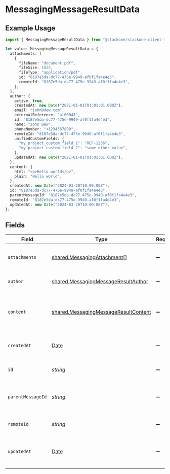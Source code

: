 # MessagingMessageResultData

## Example Usage

```typescript
import { MessagingMessageResultData } from "@stackone/stackone-client-ts/sdk/models/shared";

let value: MessagingMessageResultData = {
  attachments: [
    {
      fileName: "document.pdf",
      fileSize: 1024,
      fileType: "application/pdf",
      id: "8187e5da-dc77-475e-9949-af0f1fa4e4e3",
      remoteId: "8187e5da-dc77-475e-9949-af0f1fa4e4e3",
    },
  ],
  author: {
    active: true,
    createdAt: new Date("2021-01-01T01:01:01.000Z"),
    email: "john@dew.com",
    externalReference: "al60043",
    id: "8187e5da-dc77-475e-9949-af0f1fa4e4e3",
    name: "John Dew",
    phoneNumber: "+1234567890",
    remoteId: "8187e5da-dc77-475e-9949-af0f1fa4e4e3",
    unifiedCustomFields: {
      "my_project_custom_field_1": "REF-1236",
      "my_project_custom_field_2": "some other value",
    },
    updatedAt: new Date("2021-01-01T01:01:01.000Z"),
  },
  content: {
    html: "<p>Hello world</p>",
    plain: "Hello world",
  },
  createdAt: new Date("2024-03-20T10:00:00Z"),
  id: "8187e5da-dc77-475e-9949-af0f1fa4e4e3",
  parentMessageId: "8187e5da-dc77-475e-9949-af0f1fa4e4e3",
  remoteId: "8187e5da-dc77-475e-9949-af0f1fa4e4e3",
  updatedAt: new Date("2024-03-20T10:00:00Z"),
};
```

## Fields

| Field                                                                                               | Type                                                                                                | Required                                                                                            | Description                                                                                         | Example                                                                                             |
| --------------------------------------------------------------------------------------------------- | --------------------------------------------------------------------------------------------------- | --------------------------------------------------------------------------------------------------- | --------------------------------------------------------------------------------------------------- | --------------------------------------------------------------------------------------------------- |
| `attachments`                                                                                       | [shared.MessagingAttachment](../../../sdk/models/shared/messagingattachment.md)[]                   | :heavy_minus_sign:                                                                                  | List of attachments in the message                                                                  |                                                                                                     |
| `author`                                                                                            | [shared.MessagingMessageResultAuthor](../../../sdk/models/shared/messagingmessageresultauthor.md)   | :heavy_minus_sign:                                                                                  | Author of the message                                                                               |                                                                                                     |
| `content`                                                                                           | [shared.MessagingMessageResultContent](../../../sdk/models/shared/messagingmessageresultcontent.md) | :heavy_minus_sign:                                                                                  | Content of the message                                                                              | {<br/>"html": "\u003cp\u003eHello world\u003c/p\u003e",<br/>"plain": "Hello world"<br/>}            |
| `createdAt`                                                                                         | [Date](https://developer.mozilla.org/en-US/docs/Web/JavaScript/Reference/Global_Objects/Date)       | :heavy_minus_sign:                                                                                  | Timestamp when the message was created                                                              | 2024-03-20T10:00:00Z                                                                                |
| `id`                                                                                                | *string*                                                                                            | :heavy_minus_sign:                                                                                  | Unique identifier                                                                                   | 8187e5da-dc77-475e-9949-af0f1fa4e4e3                                                                |
| `parentMessageId`                                                                                   | *string*                                                                                            | :heavy_minus_sign:                                                                                  | ID of the parent message if this is a reply                                                         | 8187e5da-dc77-475e-9949-af0f1fa4e4e3                                                                |
| `remoteId`                                                                                          | *string*                                                                                            | :heavy_minus_sign:                                                                                  | Provider's unique identifier                                                                        | 8187e5da-dc77-475e-9949-af0f1fa4e4e3                                                                |
| `updatedAt`                                                                                         | [Date](https://developer.mozilla.org/en-US/docs/Web/JavaScript/Reference/Global_Objects/Date)       | :heavy_minus_sign:                                                                                  | Timestamp when the message was last updated                                                         | 2024-03-20T10:00:00Z                                                                                |
